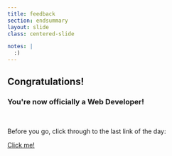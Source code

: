 ```yaml
---
title: feedback
section: endsummary
layout: slide
class: centered-slide

notes: |
  :)
---
```


## Congratulations!

### You're now officially a Web Developer!

<br>

Before you go, click through to the last link of the day:

[Click me!](http://gathergather.co.nz/workshops/feedback/hcl-students/)